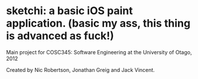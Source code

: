 sketchi: a basic iOS paint application. (basic my ass, this thing is advanced as fuck!)
=======================================

Main project for COSC345: Software Engineering at the University of Otago, 2012

Created by Nic Robertson, Jonathan Greig and Jack Vincent. 

